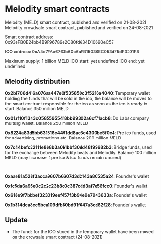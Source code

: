 # Melodity smart contracts
Melodity (MELD) smart contract, published and verified on 21-08-2021
Melodity crowdsale smart contract, published and verified on 24-08-2021

Smart contract address: 0x93eFB0E24bb4B9F96789e2C80fd634D10690eC57

ICO address: 0xA4c7FAe6763b60e6aFB15036EC053d75dF3291F8

Maximum supply: 1 billion MELD
ICO start: yet undefined
ICO end: yet undefined

## Melodity distribution

**0x2b1706d416a076aa447e0f535850c3f5216a4040**:
Temporary wallet holding the funds that will be sold in the ico, the balance will be moved to the smart contract responsible for the ico as soon as the ico is ready to start. Balance 350 million MELD

**0x01af10f1343c05855955418bb99302a6cf71acb8**: Do Labs company multisig wallet. Balance 250 million MELD

**0x8224a83d5bb631316c4491dd8ac3c4300be5f0c4**: Pre ico funds, used for advertising, promotions etc. Balance 200 million MELD

**0x7c44befc22111e868b3a0b1bbf30dd48f99682b3**: 
Bridge funds, used for the exchange between Melodity beats and Melodity. Balance 100 million MELD (may increase if pre ico & ico funds remain unused)

<br>

**0xaae81a528f3acca9607b6607d3d2143a80535a24**: Founder's wallet

**0xfc5da6a95e0c2c2c23b8c0c387cdd3af7e56fcc0**: Founder's wallet

**0x618e9f7bbbef323019eef457f3b94e9e7943633a**: Founder's wallet

**0x1b314dca8cc5bca109dfb80bd91f647a3cd62f28**: Founder's wallet


## Update

* The funds for the ICO stored in the temporary wallet have been moved on the crowsale smart contract (24-08-2021)
